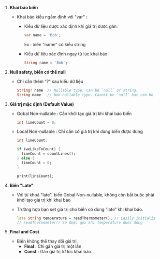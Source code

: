 1. **Khai báo biến**
   
   - Khai báo kiểu ngầm định với "var" :
     
     - Kiểu dữ liệu được xác định khi giá trị được gán.
       
       ```dart
       var name = 'Bob';
       ```
       
       Ex : biến "name" có kiểu string
     
     - Kiểu dữ liệu xác định ngay từ lúc khai báo.
       
       ```dart
       String name = 'Bob';
       ```

2. **Null safety, biến có thể null**
   
   - Chỉ cần thêm "?" sau kiểu dữ liệu
     
     ```dart
     String? name  // Nullable type. Can be `null` or string.
     String name   // Non-nullable type. Cannot be `null` but can be string.
     ```

3. **Giá trị mặc định (Default Value)**
   
   - Gobal Non-nullable : Cần khởi tạo giá trị khi khai báo biến
     
     ```dart
     int lineCount = 0;
     ```
   
   - Local Non-nullable : Chỉ cần có giá trị khi dùng biến được dùng
     
     ```dart
     int lineCount;
     
     if (weLikeToCount) {
       lineCount = countLines();
     } else {
       lineCount = 0;
     }
     
     print(lineCount);
     ```

4. **Biến "Late"**
   
   - Với từ khoá "late", biến Gobal Non-nullable, không còn bắt buộc phải khởi tạo giá trị khi khai báo
   
   - Trường hợp bạn set giá trị cho biến có dùng "late" khi khai báo.
     
     ```dart
     late String temperature = readThermometer(); // Lazily initialized.
     // readThermometer() sẽ được gọi khi temperature được dùng
     ```

5. **Final and Cost.**
   
   - Biến không thể thay đổi giá trị. 
     - **Final** : Chỉ gán giá trị một lần
     - **Const** : Gán giá trị từ lúc khai báo.



